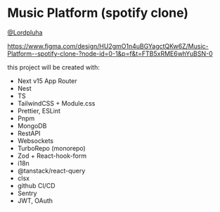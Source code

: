 # Music Platform (spotify clone)
[@Lordpluha](https://github.com/Lordpluha)

https://www.figma.com/design/HU2gmO1n4uBGYagctQKw6Z/Music-Platform--spotify-clone-?node-id=0-1&p=f&t=FTB5xRME6whYuBSN-0

this project will be created with:
 - Next v15 App Router
 - Nest
 - TS
 - TailwindCSS + Module.css
 - Prettier, ESLint
 - Pnpm
 - MongoDB
 - RestAPI
 - Websockets
 - TurboRepo (monorepo)
 - Zod + React-hook-form
 - i18n
 - @tanstack/react-query
 - clsx
 - github CI/CD
 - Sentry
 - JWT, OAuth
